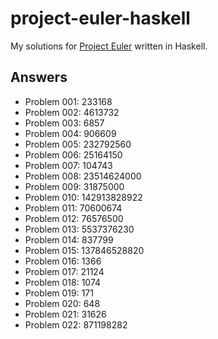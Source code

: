 # project-euler-haskell
My solutions for [Project Euler](https://projecteuler.net/) written in Haskell.

## Answers
* Problem 001:  233168
* Problem 002:  4613732
* Problem 003:  6857
* Problem 004:  906609
* Problem 005:  232792560
* Problem 006:  25164150
* Problem 007:  104743
* Problem 008:  23514624000
* Problem 009:  31875000
* Problem 010:  142913828922
* Problem 011:  70600674
* Problem 012:  76576500
* Problem 013:  5537376230
* Problem 014:  837799
* Problem 015:  137846528820
* Problem 016:  1366
* Problem 017:  21124
* Problem 018:  1074
* Problem 019:  171
* Problem 020:  648
* Problem 021:  31626
* Problem 022:  871198282